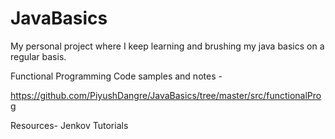 # JavaBasics
My personal project where I keep learning and brushing my java basics on a regular basis.

Functional Programming Code samples and notes -

https://github.com/PiyushDangre/JavaBasics/tree/master/src/functionalProg

Resources-
Jenkov Tutorials

